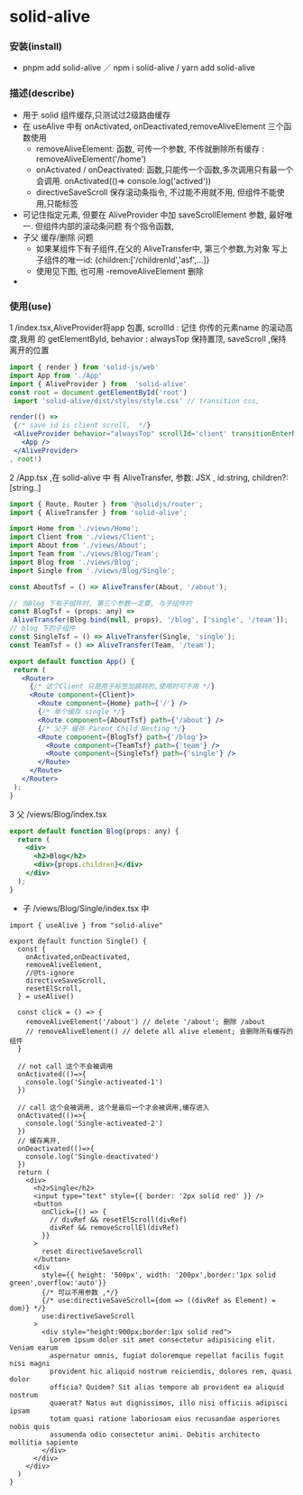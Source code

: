 # solid-alive

### 安装(install)
 - pnpm add solid-alive ／ npm i solid-alive / yarn add solid-alive
### 描述(describe)
- 用于 solid 组件缓存,只测试过2级路由缓存
- 在 useAlive 中有 onActivated, onDeactivated,removeAliveElement 三个函数使用
  - removeAliveElement: 函数, 可传一个参数, 不传就删除所有缓存 :
    removeAliveElement('/home')
  - onActivated / onDeactivated: 函数,只能传一个函数,多次调用只有最一个会调用.
    onActivated(()=> console.log('actived'))
  - directiveSaveScroll  保存滚动条指令, 不过能不用就不用, 但组件不能使用,只能标签
- 可记住指定元素, 但要在 AliveProvider 中加 saveScrollElement 参数, 最好唯一. 但组件内部的滚动条问题 有个指令函数,
- 子父 缓存/删除 问题
  -  如果某组件下有子组件,在父的 AliveTransfer中, 
    第三个参数,为对象 写上子组件的唯一id: {children:['/childrenId','asf',...]}
  -  使用见下图, 也可用     -removeAliveElement 删除
- 



###  使用(use)
 1 /index.tsx,AliveProvider将app 包裹, scrollId : 记住 你传的元素name  的滚动高度,我用 的 getElementById, behavior : alwaysTop 保持置顶, saveScroll ,保持离开的位置
 ```jsx
import { render } from 'solid-js/web'
import App from './App'
import { AliveProvider } from  'solid-alive'
const root = document.getElementById('root')
  import 'solid-alive/dist/styles/style.css' // transition css, 

render(() => 
  {/* save id is client scroll,  */}
  <AliveProvider behavior="alwaysTop" scrollId='client' transitionEnterName='appear'>
    <App />
  </AliveProvider>
, root!)
 ```

2 /App.tsx ,在 solid-alive 中 有 AliveTransfer, 参数: JSX , id:string, children?:[string..]
 ```jsx
 import { Route, Router } from '@solidjs/router';
import { AliveTransfer } from 'solid-alive';

import Home from './views/Home';
import Client from './views/Client';
import About from './views/About';
import Team from './views/Blog/Team';
import Blog from './views/Blog';
import Single from './views/Blog/Single';

const AboutTsf = () => AliveTransfer(About, '/about');

// 当Blog 下有子组件时, 第三个参数一定要, 与子组件的
const BlogTsf = (props: any) =>
  AliveTransfer(Blog.bind(null, props), '/blog', ['single', '/team']);
// blog 下的子组件
const SingleTsf = () => AliveTransfer(Single, 'single');
const TeamTsf = () => AliveTransfer(Team, '/team');

export default function App() {
  return (
    <Router>
      {/* 这个Client 只是用于标签加跳转的,使用时可不用 */}
      <Route component={Client}>
        <Route component={Home} path={'/'} />
        {/* 单个缓存 single */}
        <Route component={AboutTsf} path={'/about'} />
        {/* 父子 缓存 Parent Child Nesting */}
        <Route component={BlogTsf} path={'/blog'}>
          <Route component={TeamTsf} path={'team'} />
          <Route component={SingleTsf} path={'single'} />
        </Route>
      </Route>
    </Router>
  );
}
 ```
3 父 /views/Blog/index.tsx 
```jsx
export default function Blog(props: any) {
  return (
    <div>
      <h2>Blog</h2>
      <div>{props.children}</div>
    </div>
  );
}
```

-  子  /views/Blog/Single/index.tsx 中
```tsx
import { useAlive } from "solid-alive"

export default function Single() {
  const { 
    onActivated,onDeactivated,
    removeAliveElement, 
    //@ts-ignore
    directiveSaveScroll,
    resetElScroll, 
  } = useAlive()

  const click = () => {
    removeAliveElement('/about') // delete '/about'; 删除 /about
    // removeAliveElement() // delete all alive element; 会删除所有缓存的组件
  }

  // not call 这个不会被调用
  onActivated(()=>{
    console.log('Single-activeated-1')
  })
 
  // call 这个会被调用, 这个是最后一个才会被调用,缓存进入
  onActivated(()=>{
    console.log('Single-activeated-2')
  })
  // 缓存离开,
  onDeactivated(()=>{
    console.log('Single-deactivated')
  })
  return (
    <div>
      <h2>Single</h2>
      <input type="text" style={{ border: '2px solid red' }} />
      <button
        onClick={() => {
          // divRef && resetElScroll(divRef)
          divRef && removeScrollEl(divRef)
        }}
      >
        reset directiveSaveScroll
      </button>
      <div
        style={{ height: '500px', width: '200px',border:'1px solid green',overflow:'auto'}}
        {/* 可以不用参数 ,*/}
        {/* use:directiveSaveScroll={dom => ((divRef as Element) = dom)} */}
        use:directiveSaveScroll
      >
        <div style="height:900px;border:1px solid red">
          Lorem ipsum dolor sit amet consectetur adipisicing elit. Veniam earum
          aspernatur omnis, fugiat doloremque repellat facilis fugit nisi magni
          provident hic aliquid nostrum reiciendis, dolores rem, quasi dolor
          officia? Quidem? Sit alias tempore ab provident ea aliquid nostrum
          quaerat? Natus aut dignissimos, illo nisi officiis adipisci ipsam
          totam quasi ratione laboriosam eius recusandae asperiores nobis quis
          assumenda odio consectetur animi. Debitis architecto mollitia sapiente
        </div>
      </div>
    </div>
  )
}
```